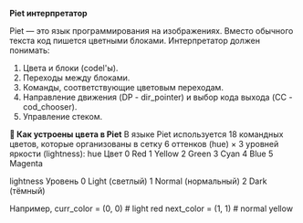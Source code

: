 **Piet интерпретатор**

Piet — это язык программирования на изображениях. Вместо обычного текста код пишется цветными 
блоками. 
Интерпретатор должен понимать:
1) Цвета и блоки (codel'ы).
2) Переходы между блоками.
3) Команды, соответствующие цветовым переходам.
4) Направление движения (DP - dir_pointer) и выбор кода выхода (CC - cod_chooser).
5) Управление стеком.

**🎨 Как устроены цвета в Piet**
В языке Piet используется 18 командных цветов, которые организованы в сетку 
6 оттенков (hue) × 3 уровней яркости (lightness):
hue Цвет
0 Red
1 Yellow
2 Green
3 Cyan
4 Blue
5 Magenta

lightness Уровень
0 Light (светлый)
1 Normal (нормальный)
2 Dark (тёмный)

Например, 
curr_color = (0, 0)  # light red
next_color = (1, 1)  # normal yellow

